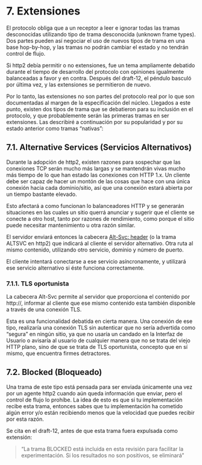 # 7. Extensiones

El protocolo obliga que a un receptor a leer e ignorar todas las tramas desconocidas utilizando tipo de trama desconocida \(unknown frame types\). Dos partes pueden así negociar el uso de nuevos tipos de trama en una base hop-by-hop, y las tramas no podrán cambiar el estado y no tendrán control de flujo.

Si http2 debía permitir o no extensiones, fue un tema ampliamente debatido durante el tiempo de desarrollo del protocolo con opiniones igualmente balanceadas a favor y en contra. Después del draft-12, el péndulo basculó por última vez, y las extensiones se permitieron de nuevo.

Por lo tanto, las extensiones no son partes del protocolo real por lo que son documentadas al margen de la especificación del núcleo. Llegados a este punto, existen dos tipos de trama que se debatieron para su inclusión en el protocolo, y que probablemente serán las primeras tramas en ser extensiones. Las describiré a continuación por su popularidad y por su estado anterior como tramas “nativas”:

## 7.1. Alternative Services \(Servicios Alternativos\)

Durante la adopción de http2, existen razones para sospechar que las conexiones TCP serán mucho más largas y se mantendrán vivas mucho más tiempo de lo que han estado las conexiones con HTTP 1.x. Un cliente debe ser capaz de hacer un montón de las cosas que hace con una única conexión hacia cada dominio/sitio, así que una conexión estará abierta por un tiempo bastante elevado.

Esto afectará a como funcionan lo balanceadores HTTP y se generarán situaciones en las cuales un sitio querrá anunciar y sugerir que el cliente se conecte a otro host, tanto por razones de rendimiento, como porque el sitio puede necesitar mantenimiento u otra razón similar.

El servidor enviará entonces la cabecera [Alt-Svc: header](https://tools.ietf.org/html/draft-ietf-httpbis-alt-svc-07) \(o la trama ALTSVC en http2\) que indicará al cliente el servidor alternativo. Otra ruta al mismo contenido, utilizando otro servicio, dominio y número de puerto.

El cliente intentará conectarse a ese servicio asíncronamente, y utilizará ese servicio alternativo si éste funciona correctamente.

### 7.1.1. TLS oportunista

La cabecera Alt-Svc permite al servidor que proporciona el contenido por http://, informar al cliente que ese mismo contenido esta también disponible a través de una conexión TLS.

Esta es una funcionalidad debatida en cierta manera. Una conexión de ese tipo, realizaría una conexión TLS sin autenticar que no sería advertida como “segura” en ningún sitio, ya que no usaría un candado en la Interfaz de Usuario o avisaría al usuario de cualquier manera que no se trata del viejo HTTP plano, sino de que se trata de TLS oportunista, concepto que en sí mismo, que encuentra firmes detractores.

## 7.2. Blocked \(Bloqueado\)

Una trama de este tipo está pensada para ser enviada únicamente una vez por un agente http2 cuando aún queda información que enviar, pero el control de flujo lo prohíbe. La idea de esto es que si tu implementación recibe esta trama, entonces sabes que tu implementación ha cometido algún error y/o están recibiendo menos que la velocidad que puedes recibir por esta razón.

Se cita en el draft-12, antes de que esta trama fuera expulsada como extensión:

> “La trama BLOCKED está incluida en esta revisión para facilitar la experimentación. Si los resultados no son positivos, se eliminará”

